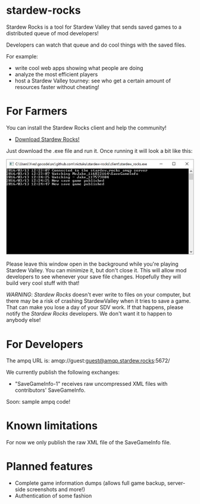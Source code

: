 # stardew-rocks

Stardew Rocks is a tool for Stardew Valley that sends saved games to a distributed queue of mod developers! 

Developers can watch that queue and do cool things with the saved files.

For example:
- write cool web apps showing what people are doing
- analyze the most efficient players
- host a Stardew Valley tourney: see who get a certain amount of resources faster without cheating!

# For Farmers

You can install the Stardew Rocks client and help the community!

 - [Download Stardew Rocks!](https://github.com/nictuku/stardew-rocks/releases/download/v0.2/stardew_rocks.exe)

Just download the .exe file and run it. Once running it will look a bit like this:

![Screenshot](client/screenshot.jpg)

Please leave this window open in the background while you're playing Stardew Valley. You can minimize it, but don't close it. 
This will allow mod developers to see whenever your save file changes. Hopefully they will build very cool stuff with that!


*WARNING*: _Stardew Rocks_ doesn't ever write to files on your computer, but there may be a risk of crashing StardewValley when it tries to save a game. That can make you lose a day of your SDV work. If that happens, please notify the _Stardew Rocks_ developers. We don't want it to happen to anybody else!

# For Developers

The ampq URL is: amqp://guest:guest@amqp.stardew.rocks:5672/

We currently publish the following exchanges:

 - "SaveGameInfo-1" receives raw uncompressed XML files with contributors' SaveGameInfo.
 
 Soon: sample ampq code!

# Known limitations

For now we only publish the raw XML file of the SaveGameInfo file. 

# Planned features

- Complete game information dumps (allows full game backup, server-side screenshots and more!)
- Authentication of some fashion
